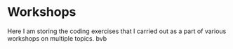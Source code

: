 # Workshops
Here I am storing the coding exercises that I carried out as a part of various workshops on multiple topics.
bvb
